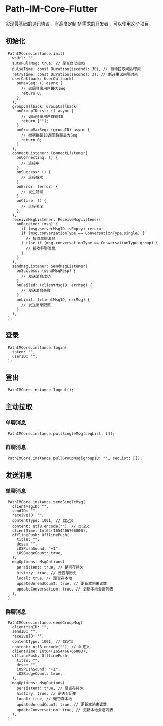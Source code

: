 # Path-IM-Core-Flutter

实现最基础的通讯协议。有高度定制IM需求的开发者，可以使用这个项目。

## 初始化

     PathIMCore.instance.init(
       wsUrl: "",
       autoPullMsg: true, // 是否自动拉取
       pulseTime: const Duration(seconds: 30), // 自动拉取间隔时间
       retryTime: const Duration(seconds: 3), // 断开重试间隔时间
       userCallback: UserCallback(
         onMaxSeq: () async {
           // 返回登录用户最大Seq
           return 0;
         },
       ),
       groupCallback: GroupCallback(
         onGroupIDList: () async {
           // 返回登录用户群聊ID
           return [""];
         },
         onGroupMaxSeq: (groupID) async {
           // 根据群聊ID返回群聊最大Seq
           return 0;
         },
       ),
       connectListener: ConnectListener(
         onConnecting: () {
           // 连接中
         },
         onSuccess: () {
           // 连接成功
         },
         onError: (error) {
           // 发生错误
         },
         onClose: () {
           // 连接关闭
         },
       ),
       receiveMsgListener: ReceiveMsgListener(
         onReceive: (msg) {
           if (msg.serverMsgID.isEmpty) return;
           if (msg.conversationType == ConversationType.single) {
             // 接收单聊消息
           } else if (msg.conversationType == ConversationType.group) {
             // 接收群聊消息
           }
         },
       ),
       sendMsgListener: SendMsgListener(
         onSuccess: (sendMsgResp) {
           // 发送消息成功
         },
         onFailed: (clientMsgID, errMsg) {
           // 发送消息失败
         },
         onLimit: (clientMsgID, errMsg) {
           // 发送消息限流
         },
       ),
     );

## 登录

     PathIMCore.instance.login(
       token: "",
       userID: "",
     );

## 登出

     PathIMCore.instance.logout();

## 主动拉取

### 单聊消息

     PathIMCore.instance.pullSingleMsg(seqList: []);

### 群聊消息

     PathIMCore.instance.pullGroupMsg(groupID: "", seqList: []);

## 发送消息

### 单聊消息

     PathIMCore.instance.sendSingleMsg(
       clientMsgID: "",
       sendID: "",
       receiveID: "",
       contentType: 1001, // 自定义
       content: utf8.encode(""), // 自定义
       clientTime: Int64(1654466766000),
       offlinePush: OfflinePush(
         title: "",
         desc: "",
         iOSPushSound: "+1",
         iOSBadgeCount: true,
       ),
       msgOptions: MsgOptions(
         persistent: true, // 是否存持久
         history: true, // 是否存历史
         local: true, // 是否存本地
         updateUnreadCount: true, // 更新本地未读数
         updateConversation: true, // 更新本地会话列表
       ),
     );

### 群聊消息

     PathIMCore.instance.sendGroupMsg(
       clientMsgID: "",
       sendID: "",
       receiveID: "",
       contentType: 1001, // 自定义
       content: utf8.encode(""), // 自定义
       clientTime: Int64(1654466766000),
       offlinePush: OfflinePush(
         title: "",
         desc: "",
         iOSPushSound: "+1",
         iOSBadgeCount: true,
       ),
       msgOptions: MsgOptions(
         persistent: true, // 是否存持久
         history: true, // 是否存历史
         local: true, // 是否存本地
         updateUnreadCount: true, // 更新本地未读数
         updateConversation: true, // 更新本地会话列表
       ),
     );

